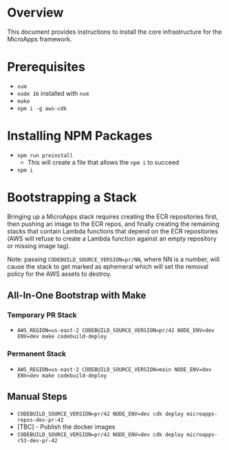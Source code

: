 # Overview

This document provides instructions to install the core infrastructure for the MicroApps framework.

# Prerequisites

- `nvm`
- `node 16` installed with `nvm`
- `make`
- `npm i -g aws-cdk`

# Installing NPM Packages

- `npm run preinstall`
  - This will create a file that allows the `npm i` to succeed
- `npm i`

# Bootstrapping a Stack

Bringing up a MicroApps stack requires creating the ECR repositories first, then pushing an image to the ECR repos, and finally creating the remaining stacks that contain Lambda functions that depend on the ECR repositories (AWS will refuse to create a Lambda function against an empty repository or missing image tag).

Note: passing `CODEBUILD_SOURCE_VERSION=pr/NN`, where NN is a number, will cause the stack to get marked as ephemeral which will set the removal policy for the AWS assets to destroy.

## All-In-One Bootstrap with Make

### Temporary PR Stack

- `AWS_REGION=us-east-2 CODEBUILD_SOURCE_VERSION=pr/42 NODE_ENV=dev ENV=dev make codebuild-deploy`

### Permanent Stack

- `AWS_REGION=us-east-2 CODEBUILD_SOURCE_VERSION=main NODE_ENV=dev ENV=dev make codebuild-deploy`

## Manual Steps

- `CODEBUILD_SOURCE_VERSION=pr/42 NODE_ENV=dev cdk deploy microapps-repos-dev-pr-42`
- [TBC] - Publish the docker images
- `CODEBUILD_SOURCE_VERSION=pr/42 NODE_ENV=dev cdk deploy microapps-r53-dev-pr-42`
